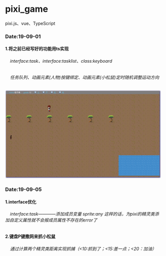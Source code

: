 # pixi_game
pixi.js、vue、TypeScript




### Date:19-09-01      
#### 1.将之前已经写好的功能用ts实现
###### &nbsp;&nbsp;&nbsp;&nbsp;interface:task、interface:tasklist、class:keyboard
###### &nbsp;&nbsp;&nbsp;&nbsp;任务队列、动画元素(人物)按键绑定、动画元素(小松鼠)定时随机调整运动方向

![avatar](/public/quickphoto/190901.jpeg)

### Date:19-09-05     
#### 1.interface优化
###### &nbsp;&nbsp;&nbsp;&nbsp;interface:task————添加成员变量 sprite:any 这样的话，为pixi的精灵类添加自定义属性就不会报成员属性不存在的error了

#### 2.键盘P键撒网来抓小松鼠
###### &nbsp;&nbsp;&nbsp;&nbsp;通过计算两个精灵类距离实现抓捕（<10:抓到了；<15:差一点；<20：加油）
